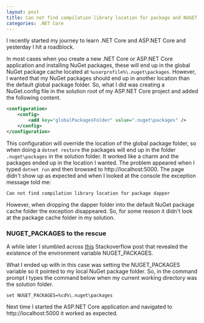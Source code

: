 ```yaml
---
layout: post
title: Can not find compilation library location for package and NUGET PACKAGES
categories: .NET Core
---
```


I recently started my journey to learn .NET Core and ASP.NET Core and yesterday I hit a roadblock.

In most cases when you create a new .NET Core or ASP.NET Core application and installing NuGet packages,
these will end up in the global NuGet package cache located at `%userprofile%\.nuget\packages`.
However, I wanted that my NuGet packages should end up in another location than the default global package folder.
So, what I did was creating a NuGet.config file in the solution root of my ASP.NET Core project and added the following content.

```xml
<configuration>
    <config>
        <add key="globalPackagesFolder" value=".nuget\packages" />
    </config>
</configuration>
```

This configuration will override the location of the global package folder, so when doing a `dotnet restore` the packages
will end up in the folder `.nuget\packages` in the solution folder. It worked like a charm and the packages ended up in
the location I wanted. The problem appeared when I typed `dotnet run` and then browsed to http://localhost:5000. 
The page didn't show up as expected and when I looked at the console the exception message told me:

`Can not find compilation library location for package dapper`

However, when dropping the dapper folder into the default NuGet package cache folder the exception disappeared.
So, for some reason it didn't look at the package cache folder in my solution.

### NUGET_PACKAGES to the rescue

A while later I stumbled across [this](http://stackoverflow.com/a/40505874) Stackoverflow post that revealed the existence of
the environment variable NUGET_PACKAGES.

What I ended up with in this case was setting the NUGET_PACKAGES variable so it pointed to my local NuGet package folder.
So, in the command prompt I types the command below when my current working directory was the solution folder.

`set NUGET_PACKAGES=%cd%\.nuget\packages`

Next time I started the ASP.NET Core application and navigated to http://localhost:5000 it worked as expected.
